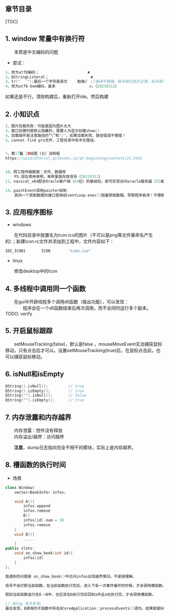
## 章节目录

[TOC]

## 1. window 常量中有换行符

&emsp;&emsp;本质是中文编码的问题

+ 尝试：

```cpp
1、改为utf8编码；　　　　               ✘  
2、QStringListeral；　　　　            ✘  
3、tr("   ");最后一个字符是英文　　 勉强√　//编译不报错。前半部分显示正常，后半部分乱码
4、改为utf8-bom编码，基本               √。（20210311）
```

如果还是不行，清除构建后，重新打开ide，然后构建

## 2. 小知识点

```cpp
2、图片加载失败：可能是因为图片太大  
3、窗口创建时是默认隐藏的，需要人为显示创建show()  
4、加载插件是注意路径的“\”和"/"，如果加载失败，路径错误不报错！
5、cannot find pro文件，工程目录中有中文路径。


7、第17篇 2D绘图（七）涂鸦板
https://wizardforcel.gitbooks.io/qt-beginning/content/21.html


10、跨工程传输数据：文件、数据库
    PS:现在使用单例，单例里面存放信号（20210311）
11、navicat_x64配合Oracle客户端（64位）的基础包，即可实现访问oracle服务器（32或64位）

14、paintEvent调用painter绘制
    其间一个获取数据的接口使用QEventLoop.exec()阻塞获取数据。导致程序崩溃！不理解
```

## 3. 应用程序图标

+ windows

&emsp;&emsp;在代码目录中放置名为icon.ico的图片（不可以是png等文件重命名产生的）；新建icon.rc文件并添加到工程中，文件内容如下：

```cpp
IDI_ICON1       ICON        "icon.ico"
```

+ linux  

&emsp;&emsp;修改desktop中的Icon

## 4. 多线程中调用同一个函数

&emsp;&emsp;在gui中开辟线程多个调用dll函数（输出功能），可以发现：  
&emsp;&emsp;&emsp;&emsp;程序会在一个dll函数结束后再次调用，而不会同时运行多个副本。 TODO: verify

## 5. 开启鼠标跟踪

&emsp;&emsp;setMouseTracking(false)，默认是false ，mouseMoveEvent无法捕获鼠标移动，只有点击后才可以。设置setMouseTracking(true)后，在鼠标点击前，也可以捕获鼠标移动。

## 6. isNull和isEmpty

```cpp
QString().isNull();         // true
QString().isEmpty();        // true
QString("").isNull();       // false
QString("").isEmpty();      // true
```

## 7. 内存泄露和内存越界

&emsp;&emsp;内存泄露：控件没有释放  
&emsp;&emsp;内存溢出/越界：访问越界 

&emsp;&emsp;**注意**，dump日志指向完全不相干的模块，实际上是内存越界。

## 8. 槽函数的执行时间

+ 场景

```cpp
class Window{
    vector<BookInfo> infos;

    void A(){
        infos.append
        infos.remove
        B()
        infos[id].num = 10
        infos.remove
    }
    void B(){
        .....
    }
public slots:
    void on_show_book(int id){
        infos[id]
    }
};

我遇到的问题是 on_show_book()中访问infos出现越界情况。不是很理解。

信号不会打断当前函数，在当前函数执行完后，进入下有一次事件循环的时候，才会调用槽函数。

假如当前函数运行在A->B中，也应该在b执行完后回到a并且a也执行完，才会调用槽函数。

// 加log 多次复现。
最后发现，B调用的子函数中存在QCoreApplication::processEvents()语句。结果就是b被打断，执行完槽函数后，再继续执行B剩下的部分
```
